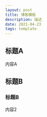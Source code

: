 ```yaml
---
layout: post
title: 博客模板
description: 描述
date: 2021-04-23
tags: template   
---
```




## 标题A

内容A


## 标题B

### 标题B

内容2 






